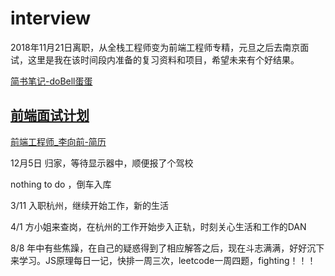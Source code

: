 # interview
2018年11月21日离职，从全栈工程师变为前端工程师专精，元旦之后去南京面试，这里是我在该时间段内准备的复习资料和项目，希望未来有个好结果。

[简书笔记-doBell蛋蛋](https://www.jianshu.com/u/c033b4d95132)

[前端面试计划](https://github.com/maxlxq/interview/blob/master/%E5%89%8D%E7%AB%AF%E5%AD%A6%E4%B9%A0%E8%AE%A1%E5%88%92.md)
-- 

[前端工程师_李向前-简历](https://github.com/maxlxq/interview/blob/master/前端工程师_李向前.pdf)

12月5日 归家，等待显示器中，顺便报了个驾校

nothing to do ，倒车入库

3/11 入职杭州，继续开始工作，新的生活

4/1 方小姐来查岗，在杭州的工作开始步入正轨，时刻关心生活和工作的DAN

8/8 年中有些焦躁，在自己的疑惑得到了相应解答之后，现在斗志满满，好好沉下来学习。JS原理每日一记，快排一周三次，leetcode一周四题，fighting！！！

